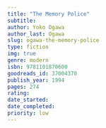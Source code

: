 ```yaml
---
title: "The Memory Police"
subtitle: 
author: Yoko Ogawa
author_last: Ogawa
slug: ogawa-the-memory-police
type: fiction
img: true
genre: modern
isbn: 9781101870600
goodreads_id: 37004370
publish_year: 1994
pages: 274
rating: 
date_started:
date_completed:
priority: low
---
```

